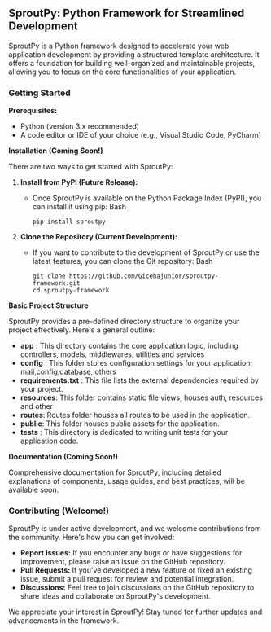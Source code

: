 ## SproutPy: Python Framework for Streamlined Development

SproutPy is a Python framework designed to accelerate your web application development by providing a structured template architecture. It offers a foundation for building well-organized and maintainable projects, allowing you to focus on the core functionalities of your application.

### Getting Started

**Prerequisites:**

* Python (version 3.x recommended)
* A code editor or IDE of your choice (e.g., Visual Studio Code, PyCharm)

**Installation (Coming Soon!)**

There are two ways to get started with SproutPy:

1. **Install from PyPI (Future Release):**
   * Once SproutPy is available on the Python Package Index (PyPI), you can install it using pip:
     Bash

     ```
     pip install sproutpy
     ```
2. **Clone the Repository (Current Development):**
   * If you want to contribute to the development of SproutPy or use the latest features, you can clone the Git repository:
     Bash

     ```
     git clone https://github.com/Gicehajunior/sproutpy-framework.git
     cd sproutpy-framework
     ```

**Basic Project Structure**

SproutPy provides a pre-defined directory structure to organize your project effectively. Here's a general outline:

* **app** : This directory contains the core application logic, including controllers, models, middlewares, utilities and services
* **config** : This folder stores configuration settings for your application; mail,config,database, others
* **requirements.txt** : This file lists the external dependencies required by your project.
* **resources**: This folder contains static file views, houses auth, resources and other
* **routes**: Routes folder houses all routes to be used in the application.
* **public**: This folder houses public assets for the application.
* **tests** : This directory is dedicated to writing unit tests for your application code.

**Documentation (Coming Soon!)**

Comprehensive documentation for SproutPy, including detailed explanations of components, usage guides, and best practices, will be available soon.

### Contributing (Welcome!)

SproutPy is under active development, and we welcome contributions from the community. Here's how you can get involved:

* **Report Issues:** If you encounter any bugs or have suggestions for improvement, please raise an issue on the GitHub repository.
* **Pull Requests:** If you've developed a new feature or fixed an existing issue, submit a pull request for review and potential integration.
* **Discussions:** Feel free to join discussions on the GitHub repository to share ideas and collaborate on SproutPy's development.

We appreciate your interest in SproutPy! Stay tuned for further updates and advancements in the framework.
